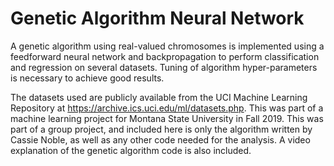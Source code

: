 # Genetic Algorithm Neural Network
A genetic algorithm using real-valued chromosomes is implemented using a feedforward neural network and backpropagation to perform classification and regression on several datasets. Tuning of algorithm hyper-parameters is necessary to achieve good results. 

The datasets used are publicly available from the UCI Machine Learning Repository at https://archive.ics.uci.edu/ml/datasets.php. This was part of a machine learning project for Montana State University in Fall 2019. This was part of a group project, and included here is only the algorithm written by Cassie Noble, as well as any other code needed for the analysis. A video explanation of the genetic algorithm code is also included. 
